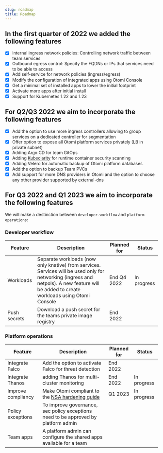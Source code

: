 ```yaml
---
slug: roadmap
title: Roadmap
---
```


## In the first quarter of 2022 we added the following features

- [x] Internal ingress network policies: Controlling network traffic between team services
- [x] Outbound egress control: Specify the FQDNs or IPs that services need to be able to access
- [x] Add self-service for network policies (ingress/egress)
- [x] Modify the configuration of integrated apps using Otomi Console
- [x] Get a minimal set of installed apps to lower the initial footprint
- [x] Activate more apps after initial install
- [x] Support for Kubernetes 1.22 and 1.23

## For Q2/Q3 2022 we aim to incorporate the following features

- [x] Add the option to use more ingress controllers allowing to group services on a dedicated controller for segmentation
- [x] Offer option to expose all Otomi platform services privately (LB in private subnet)
- [x] Adding Argo CD for team GitOps
- [x] Adding [Kubeclarity](https://github.com/openclarity/kubeclarity) for runtime container security scanning
- [x] Adding Velero for automatic backup of Otomi platform databases
- [x] Add the option to backup Team PVCs
- [x] Add support for more DNS providers in Otomi and the option to choose any other provider supported by external-dns

## For Q3 2022 and Q1 2023 we aim to incorporate the following features

We will make a destinction between `developer-workflow` and `platform operations`:

### Developer workflow

| Feature | Description | Planned for | Status |
| ------- | ----------- | ----------- | ------ |
| Workloads | Separate workloads (now only knative) from services. Services will be used only for networking (ingress and netpols). A new feature will be added to create workloads using Otomi Console | End Q4 2022 | In progress |
| Push secrets | Download a push secret for the teams private image registry | End 2022 | |


### Platform operations

| Feature | Description | Planned for | Status |
| ------- | ----------- | ----------- | ------ |
| Integrate Falco | Add the option to activate Falco for threat detection | End 2022 | | |
| Integrate Thanos | adding Thanos for multi-cluster monitoring | End 2022 | In progress |
| Improve compliancy | Make Otomi compliant to the [NSA hardening guide](https://media.defense.gov/2021/Aug/03/2002820425/-1/-1/0/CTR_Kubernetes_Hardening_Guidance_1.1_20220315.PDF) | Q1 2023 | In progress|
| Policy exceptions | To improve governance, sec policy exceptions need to be approved by platform admin | | |
| Team apps | A platform admin can configure the shared apps available for a team | | |


